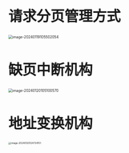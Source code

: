 # 请求分页管理方式

<img src="https://cvp.oss-cn-shanghai.aliyuncs.com/picgo/202401191055321.png" alt="image-20240119105502054" style="zoom:50%;" />



# 缺页中断机构

<img src="https://cvp.oss-cn-shanghai.aliyuncs.com/picgo/202401201051952.png" alt="image-20240120105100570" style="zoom:50%;" />

# 地址变换机构

<img src="https://cvp.oss-cn-shanghai.aliyuncs.com/picgo/202401201247351.png" alt="image-20240120124734151" style="zoom: 33%;" />
